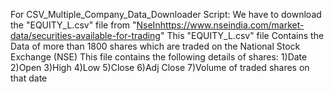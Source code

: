 For CSV_Multiple_Company_Data_Downloader Script:
    We have to download the "EQUITY_L.csv" file from "[NseIn](https://www.nseindia.com/market-data/securities-available-for-trading)https://www.nseindia.com/market-data/securities-available-for-trading"
    This "EQUITY_L.csv" file Contains the Data of more than 1800 shares which are traded on the National Stock Exchange (NSE) 
    This file contains the following details of shares:
          1)Date
          2)Open 
          3)High 
          4)Low
          5)Close
          6)Adj Close
          7)Volume of traded shares on that date
